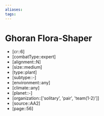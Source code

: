 ```yaml
---
aliases: 
tags: 
---
```


# Ghoran Flora-Shaper

- [cr::6]
- [combatType::expert]
- [alignment::N]
- [size::medium]
- [type::plant]
- [subtype::-]
- [environment::any]
- [climate::any]
- [planet::-]
- [organization::['solitary', 'pair', 'team(1-2)']]
- [source::AA2]
- [page::56]
